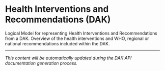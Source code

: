 # Health Interventions and Recommendations (DAK)

<!-- DAK_API_PLACEHOLDER: StructureDefinition-HealthInterventions -->

Logical Model for representing Health Interventions and Recommendations from a DAK. Overview of the health interventions and WHO, regional or national recommendations included within the DAK.

---

*This content will be automatically updated during the DAK API documentation generation process.*
